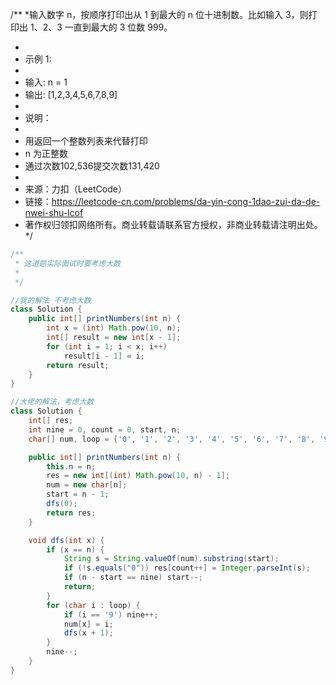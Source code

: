 /**
*输入数字 n，按顺序打印出从 1 到最大的 n 位十进制数。比如输入 3，则打印出 1、2、3 一直到最大的 3 位数 999。

*
* 示例 1:
*
* 输入: n = 1
* 输出: [1,2,3,4,5,6,7,8,9]
*
* 说明：
*
* 用返回一个整数列表来代替打印
* n 为正整数
* 通过次数102,536提交次数131,420
*
* 来源：力扣（LeetCode）
* 链接：https://leetcode-cn.com/problems/da-yin-cong-1dao-zui-da-de-nwei-shu-lcof
* 著作权归领扣网络所有。商业转载请联系官方授权，非商业转载请注明出处。
  */

````java
/**
 * 这道题实际面试时要考虑大数
 *
 */

//我的解法 不考虑大数
class Solution {
    public int[] printNumbers(int n) {
        int x = (int) Math.pow(10, n);
        int[] result = new int[x - 1];
        for (int i = 1; i < x; i++)
            result[i - 1] = i;
        return result;
    }
}

//大佬的解法，考虑大数
class Solution {
    int[] res;
    int nine = 0, count = 0, start, n;
    char[] num, loop = {'0', '1', '2', '3', '4', '5', '6', '7', '8', '9'};

    public int[] printNumbers(int n) {
        this.n = n;
        res = new int[(int) Math.pow(10, n) - 1];
        num = new char[n];
        start = n - 1;
        dfs(0);
        return res;
    }

    void dfs(int x) {
        if (x == n) {
            String s = String.valueOf(num).substring(start);
            if (!s.equals("0")) res[count++] = Integer.parseInt(s);
            if (n - start == nine) start--;
            return;
        }
        for (char i : loop) {
            if (i == '9') nine++;
            num[x] = i;
            dfs(x + 1);
        }
        nine--;
    }
}
````

